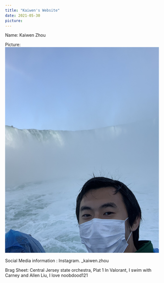 ```yaml
---
title: "Kaiwen's Website"
date: 2021-05-30
picture: 
---
```



Name:  Kaiwen Zhou

Picture: ![image](https://github.com/kzhou0223/github-pages-with-jekyll/blob/main/kzhou%20image.jpg?raw=true)

Social Media information : Instagram.   _kaiwen.zhou

Brag Sheet: Central Jersey state orchestra, Plat 1 In Valorant, I swim with Carney and Allen Liu, I love noobdood121
